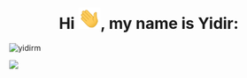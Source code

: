 <h1 align="center">Hi <img src="https://raw.githubusercontent.com/ABSphreak/ABSphreak/master/gifs/Hi.gif" width="40px" />, my name is Yidir:</h1>
<p align="left"> <img src="https://komarev.com/ghpvc/?username=yidirm" alt="yidirm" /> </p>
<img src="https://github-readme-stats.vercel.app/api?username=yidirm&show_icons=true&hide_border=true&theme=radical"/>
